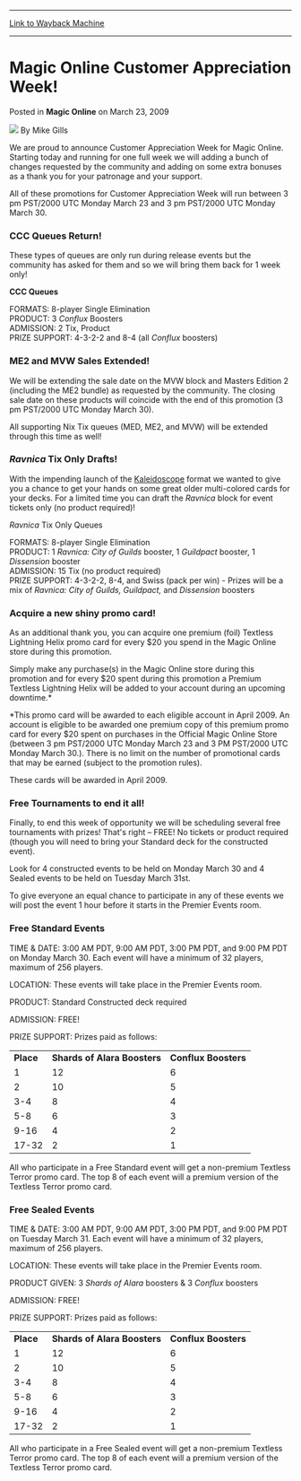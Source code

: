 
---
[Link to Wayback Machine](https://web.archive.org/web/20220525092101/https://magic.wizards.com/en/articles/archive/magic-online/magic-online-customer-appreciation-week-2009-03-23)

[_metadata_:author]:- "Mike Gills"
[_metadata_:description]:- "We are proud to announce Customer Appreciation Week for Magic Online. Starting today and running for one full week we will adding a bunch of changes requested by the community and adding on some extra bonuses as a thank you for your patronage and your support. All of these promotions for Customer Appreciation Week will run between 3 pm PST/2000 UTC Monday March 23 and 3 pm"
[_metadata_:generator]:- "Drupal 7 (http://drupal.org)"
[_metadata_:node]:- "687181"
[_metadata_:publish_date]:- "2009-03-23"
[_metadata_:source]:- "div-main-content"
[_metadata_:title]:- "Magic Online Customer Appreciation Week!"
[_metadata_:wayback_capture_timestamp]:- "2022-05-25 09:21:01"
[_metadata_:wayback_raw_url]:- "https://web.archive.org/web/20220525092101id_/https://magic.wizards.com/en/articles/archive/magic-online/magic-online-customer-appreciation-week-2009-03-23"
[_metadata_:wayback_url]:- "https://magic.wizards.com/en/articles/archive/magic-online/magic-online-customer-appreciation-week-2009-03-23"
---


Magic Online Customer Appreciation Week!
========================================



 Posted in **Magic Online**
 on March 23, 2009 






![](https://media.magic.wizards.com/styles/auth_small/public/generic-avatar-150_352.png)
By Mike Gills











We are proud to announce Customer Appreciation Week for Magic Online. Starting today and running for one full week we will adding a bunch of changes requested by the community and adding on some extra bonuses as a thank you for your patronage and your support.


All of these promotions for Customer Appreciation Week will run between 3 pm PST/2000 UTC Monday March 23 and 3 pm PST/2000 UTC Monday March 30.


### CCC Queues Return!


These types of queues are only run during release events but the community has asked for them and so we will bring them back for 1 week only!


**CCC Queues**


FORMATS: 8-player Single Elimination  
 PRODUCT: 3 *Conflux* Boosters  
 ADMISSION: 2 Tix, Product  
 PRIZE SUPPORT: 4-3-2-2 and 8-4 (all *Conflux* boosters)


### ME2 and MVW Sales Extended!


We will be extending the sale date on the MVW block and Masters Edition 2 (including the ME2 bundle) as requested by the community. The closing sale date on these products will coincide with the end of this promotion (3 pm PST/2000 UTC Monday March 30).


All supporting Nix Tix queues (MED, ME2, and MVW) will be extended through this time as well!


### *Ravnica* Tix Only Drafts!


With the impending launch of the [Kaleidoscope](http://archive.wizards.com/Magic/TCG/Resources.aspx?x=magic/rules/kaleidoscope) format we wanted to give you a chance to get your hands on some great older multi-colored cards for your decks. For a limited time you can draft the *Ravnica* block for event tickets only (no product required)! 


*Ravnica* Tix Only Queues


FORMATS: 8-player Single Elimination  
 PRODUCT: 1 *Ravnica: City of Guilds* booster, 1 *Guildpact* booster, 1 *Dissension* booster  
 ADMISSION: 15 Tix (no product required)  
 PRIZE SUPPORT: 4-3-2-2, 8-4, and Swiss (pack per win) - Prizes will be a mix of *Ravnica: City of Guilds, Guildpact,* and *Dissension* boosters


### Acquire a new shiny promo card!


As an additional thank you, you can acquire one premium (foil) Textless Lightning Helix promo card for every $20 you spend in the Magic Online store during this promotion.


Simply make any purchase(s) in the Magic Online store during this promotion and for every $20 spent during this promotion a Premium Textless Lightning Helix will be added to your account during an upcoming downtime.\*


\*This promo card will be awarded to each eligible account in April 2009. An account is eligible to be awarded one premium copy of this premium promo card for every $20 spent on purchases in the Official Magic Online Store (between 3 pm PST/2000 UTC Monday March 23 and 3 PM PST/2000 UTC Monday March 30.). There is no limit on the number of promotional cards that may be earned (subject to the promotion rules). 


These cards will be awarded in April 2009.


### Free Tournaments to end it all!


Finally, to end this week of opportunity we will be scheduling several free tournaments with prizes! That's right – FREE! No tickets or product required (though you will need to bring your Standard deck for the constructed event).


Look for 4 constructed events to be held on Monday March 30 and 4 Sealed events to be held on Tuesday March 31st.


To give everyone an equal chance to participate in any of these events we will post the event 1 hour before it starts in the Premier Events room. 


### Free Standard Events


TIME & DATE: 3:00 AM PDT, 9:00 AM PDT, 3:00 PM PDT, and 9:00 PM PDT on Monday March 30. Each event will have a minimum of 32 players, maximum of 256 players.


LOCATION: These events will take place in the Premier Events room.


PRODUCT: Standard Constructed deck required


ADMISSION: FREE!


PRIZE SUPPORT: Prizes paid as follows:




|  |  |  |
| --- | --- | --- |
| **Place** | **Shards of Alara Boosters** | **Conflux Boosters** |
| 1 | 12 | 6 |
| 2 | 10 | 5 |
| 3-4 | 8 | 4 |
| 5-8 | 6 | 3 |
| 9-16 | 4 | 2 |
| 17-32 | 2 | 1 |

  
All who participate in a Free Standard event will get a non-premium Textless Terror promo card. The top 8 of each event will a premium version of the Textless Terror promo card.


### Free Sealed Events


TIME & DATE: 3:00 AM PDT, 9:00 AM PDT, 3:00 PM PDT, and 9:00 PM PDT on Tuesday March 31. Each event will have a minimum of 32 players, maximum of 256 players.


LOCATION: These events will take place in the Premier Events room.


PRODUCT GIVEN: 3 *Shards of Alara* boosters & 3 *Conflux* boosters


ADMISSION: FREE!


PRIZE SUPPORT: Prizes paid as follows:




|  |  |  |
| --- | --- | --- |
| **Place** | **Shards of Alara Boosters** | **Conflux Boosters** |
| 1 | 12 | 6 |
| 2 | 10 | 5 |
| 3-4 | 8 | 4 |
| 5-8 | 6 | 3 |
| 9-16 | 4 | 2 |
| 17-32 | 2 | 1 |

  
All who participate in a Free Sealed event will get a non-premium Textless Terror promo card. The top 8 of each event will a premium version of the Textless Terror promo card.







